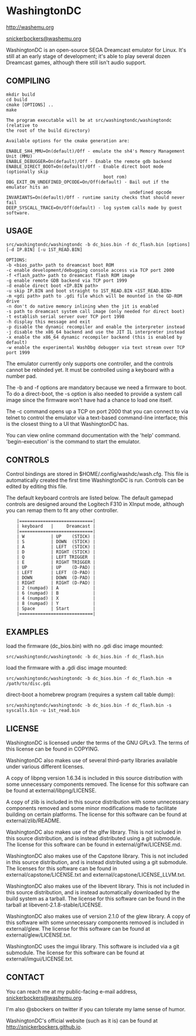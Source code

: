 # WashingtonDC

http://washemu.org

snickerbockers@washemu.org

WashingtonDC is an open-source SEGA Dreamcast emulator for Linux.  It's still at
an early stage of development; it's able to play several dozen Dreamcast games,
although there still isn't audio support.

## COMPILING
```
mkdir build
cd build
cmake [OPTIONS] ..
make

The program executable will be at src/washingtondc/washingtondc (relative to
the root of the build directory)

Available options for the cmake generation are:

ENABLE_SH4_MMU=On(default)/Off - emulate the sh4's Memory Management Unit (MMU)
ENABLE_DEBUGGER=On(default)/Off - Enable the remote gdb backend
ENABLE_DIRECT_BOOT=On(default)/Off - Enable direct boot mode (optionally skip
                                     boot rom)
DBG_EXIT_ON_UNDEFINED_OPCODE=On/Off(default) - Bail out if the emulator hits an
                                               undefined opcode
INVARIANTS=On(default)/Off - runtime sanity checks that should never fail
DEEP_SYSCALL_TRACE=On/Off(default) - log system calls made by guest software.
```
## USAGE
```
src/washingtondc/washingtondc -b dc_bios.bin -f dc_flash.bin [options] [-d IP.BIN] [-u 1ST_READ.BIN]

OPTIONS:
-b <bios_path> path to dreamcast boot ROM
-c enable development/debugging console access via TCP port 2000
-f <flash_path> path to dreamcast flash ROM image
-g enable remote GDB backend via TCP port 1999
-d enable direct boot <IP.BIN path>
-u skip IP.BIN and boot straight to 1ST_READ.BIN <1ST_READ.BIN>
-m <gdi path> path to .gdi file which will be mounted in the GD-ROM drive
-n don't do native memory inlining when the jit is enabled
-s path to dreamcast system call image (only needed for direct boot)
-t establish serial server over TCP port 1998
-h display this message and exit
-p disable the dynamic recompiler and enable the interpreter instead
-j disable the x86_64 backend and use the JIT IL interpreter instead
-x enable the x86_64 dynamic recompiler backend (this is enabled by default)
-w enable the experimental WashDbg debugger via text stream over TCP port 1999

```
The emulator currently only supports one controller, and the controls cannot be
rebinded yet.  It must be controlled using a keyboard with a number pad.

The -b and -f options are mandatory because we need a firmware to boot.  To do a
direct-boot, the -s option is also needed to provide a system call image since
the firmware won't have had a chance to load one itself.

The -c command opens up a TCP on port 2000 that you can connect to via telnet to
control the emulator via a text-based command-line interface; this is the
closest thing to a UI that WashingtonDC has.

You can view online command documentation with the 'help' command.
'begin-execution' is the command to start the emulator.


## CONTROLS

Control bindings are stored in $HOME/.config/washdc/wash.cfg.  This file is
automatically created the first time WashingtonDC is run.  Controls can be
edited by editing this file.

The default keyboard controls are listed below.  The default gamepad controls
are designed around the Logitech F310 in XInput mode, although you can remap
them to fit any other controller.

```
    |============================|
    | keyboard   |     Dreamcast |
    |============================|
    | W          | UP    (STICK) |
    | S          | DOWN  (STICK) |
    | A          | LEFT  (STICK) |
    | D          | RIGHT (STICK) |
    | Q          | LEFT TRIGGER  |
    | E          | RIGHT TRIGGER |
    | UP         | UP    (D-PAD) |
    | LEFT       | LEFT  (D-PAD) |
    | DOWN       | DOWN  (D-PAD) |
    | RIGHT      | RIGHT (D-PAD) |
    | 2 (numpad) | A             |
    | 6 (numpad) | B             |
    | 4 (numpad) | X             |
    | 8 (numpad) | Y             |
    | Space      | Start         |
    |============================|

```
## EXAMPLES
load the firmware (dc_bios.bin) with no .gdi disc image mounted:
```
src/washingtondc/washingtondc -b dc_bios.bin -f dc_flash.bin
```
load the firmware with a .gdi disc image mounted:
```
src/washingtondc/washingtondc -b dc_bios.bin -f dc_flash.bin -m /path/to/disc.gdi
```
direct-boot a homebrew program (requires a system call table dump):
```
src/washingtondc/washingtondc -b dc_bios.bin -f dc_flash.bin -s syscalls.bin -u 1st_read.bin
```
## LICENSE
WashingtonDC is licensed under the terms of the GNU GPLv3.  The terms of this
license can be found in COPYING.

WashingtonDC also makes use of several third-party libraries available under
various different licenses.

A copy of libpng version 1.6.34 is included in this source distribution with
some unnecessary components removed.  The license for this software can be
found at external/libpng/LICENSE.

A copy of zlib is included in this source distribution with some unnecessary
components removed and some minor modifications made to facilitate building on
certain platforms.  The license for this software can be found at
external/zlib/README.

WashingtonDC also makes use of the glfw library.  This is not included in this
source distribution, and is instead distributed using a git submodule.  The
license for this software can be found in external/glfw/LICENSE.md.

WashingtonDC also makes use of the Capstone library.  This is not included in
this source distribution, and is instead distributed using a git submodule.  The
licenses for this software can be found in external/capstone/LICENSE.txt and
external/capstone/LICENSE_LLVM.txt.

WashingtonDC also makes use of the libevent library.  This is not included in
this source distribution, and is instead automatically downloaded by the build
system as a tarball.  The license for this software can be found in the tarball
at libevent-2.1.8-stable/LICENSE.

WashingtonDC also makes use of version 2.1.0 of the glew library.  A copy of
this software with some unnecessary components removed is included in
external/glew.  The license for this software can be found at
external/glew/LICENSE.txt.

WashingtonDC uses the imgui library.  This software is included via a git
submodule.  The license for this software can be found at
external/imgui/LICENSE.txt.

## CONTACT
You can reach me at my public-facing e-mail address, snickerbockers@washemu.org.

I'm also @sbockers on twitter if you can tolerate my lame sense of humor.

WashingtonDC's official website (such as it is) can be found at http://snickerbockers.github.io.
